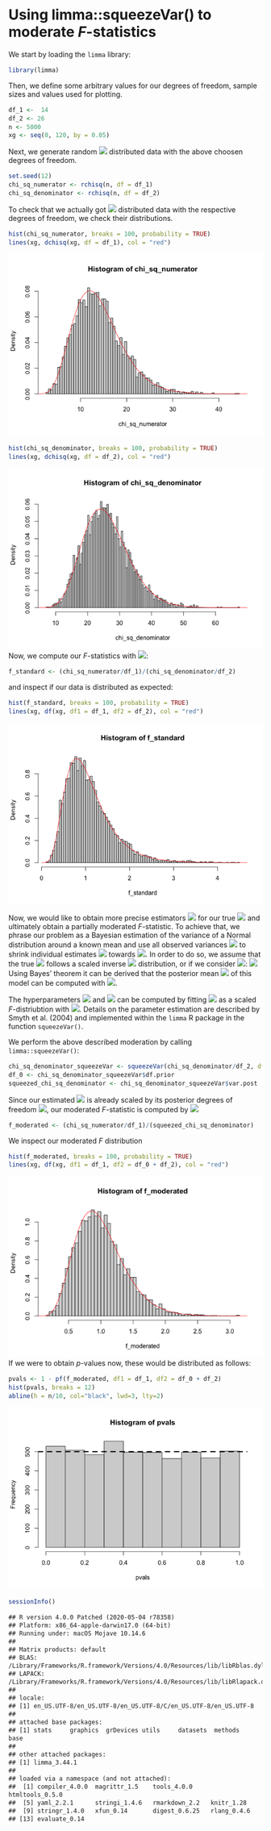 Using limma::squeezeVar() to moderate *F*-statistics
================

We start by loading the `limma` library:

``` r
library(limma)
```

Then, we define some arbitrary values for our degrees of freedom, sample
sizes and values used for plotting.

``` r
df_1 <-  14
df_2 <- 26
n <- 5000
xg <- seq(0, 120, by = 0.05)
```

Next, we generate random <img src="https://render.githubusercontent.com/render/math?math=\chi^{2}"> distributed data with the above
choosen degrees of freedom.

``` r
set.seed(12)
chi_sq_numerator <- rchisq(n, df = df_1)
chi_sq_denominator <- rchisq(n, df = df_2)
```

To check that we actually got <img src="https://render.githubusercontent.com/render/math?math=\chi^{2}"> distributed data with the
respective degrees of freedom, we check their distributions.

``` r
hist(chi_sq_numerator, breaks = 100, probability = TRUE)
lines(xg, dchisq(xg, df = df_1), col = "red")
```

![](README_files/figure-gfm/inspectNumerator-1.png)<!-- -->

``` r
hist(chi_sq_denominator, breaks = 100, probability = TRUE)
lines(xg, dchisq(xg, df = df_2), col = "red")
```

![](README_files/figure-gfm/inspectDenominator-1.png)<!-- --> Now, we
compute our *F*-statistics with
<img src="https://render.githubusercontent.com/render/math?math=F = \frac{\chi^2_{1}}{\chi^2_{2}} \frac{d_{2}}{d_{1}}">:

``` r
f_standard <- (chi_sq_numerator/df_1)/(chi_sq_denominator/df_2)
```

and inspect if our data is distributed as expected:

``` r
hist(f_standard, breaks = 100, probability = TRUE)
lines(xg, df(xg, df1 = df_1, df2 = df_2), col = "red")
```

![](README_files/figure-gfm/inspectF-1.png)<!-- -->

Now, we would like to obtain more precise estimators
<img src="https://render.githubusercontent.com/render/math?math=\widetilde{s}^2_{i}"> for our true
<img src="https://render.githubusercontent.com/render/math?math=\sigma^2_{i} = \frac{\chi^2_{2}_{i}}{d_{2}}"> and ultimately obtain a
partially moderated *F*-statistic. To achieve that, we phrase our
problem as a Bayesian estimation of the variance of a Normal
distribution around a known mean and use all observed variances
<img src="https://render.githubusercontent.com/render/math?math=s^2"> to shrink individual estimates <img src="https://render.githubusercontent.com/render/math?math=s^2_{i}"> towards
<img src="https://render.githubusercontent.com/render/math?math=\text{E}[s^2]">. In order to do so, we assume that the true
<img src="https://render.githubusercontent.com/render/math?math=\sigma^2"> follows a scaled inverse <img src="https://render.githubusercontent.com/render/math?math=\chi^2"> distribution, or if we
consider <img src="https://render.githubusercontent.com/render/math?math=\frac{1}{\sigma^2}">:
<img src="https://render.githubusercontent.com/render/math?math=\frac{1}{\sigma^2} \sim \frac{1}{d_{0}s_{0}^2} \chi^{2}"> Using Bayes’
theorem it can be derived that the posterior mean
<img src="https://render.githubusercontent.com/render/math?math=\widetilde{s}^2_{i}"> of this model can be computed with
<img src="https://render.githubusercontent.com/render/math?math=\widetilde{s}^2_{i} = \frac{d_{0}s^2_{0} + d_{2}s^2_{i}}{d_{0} + d_{g}">.

The hyperparameters <img src="https://render.githubusercontent.com/render/math?math=s^2_{0}"> and <img src="https://render.githubusercontent.com/render/math?math=d_{0}"> can be computed by fitting
<img src="https://render.githubusercontent.com/render/math?math=s^2"> as a scaled *F*-distriubtion with
<img src="https://render.githubusercontent.com/render/math?math=s^2 \sim s^2_{0}F_{d, d_{0}}">. Details on the parameter estimation
are described by Smyth et al. (2004) and implemented within the `limma`
R package in the function `squeezeVar()`.

We perform the above described moderation by calling
`limma::squeezeVar()`:

``` r
chi_sq_denominator_squeezeVar <- squeezeVar(chi_sq_denominator/df_2, df = df_2)
df_0 <- chi_sq_denominator_squeezeVar$df.prior
squeezed_chi_sq_denominator <- chi_sq_denominator_squeezeVar$var.post
```

Since our estimated <img src="https://render.githubusercontent.com/render/math?math=\widetilde{s}^2_{i}"> is already scaled by its
posterior degrees of freedom <img src="https://render.githubusercontent.com/render/math?math=\widetilde{d}_{2} = d_{0} + d_{2}">, our
moderated *F*-statistic is computed by <img src="https://render.githubusercontent.com/render/math?math=F=\frac{\chi^2_{1}}{\widetilde{s}^{2}}\frac{1}{d_{1}}">

``` r
f_moderated <- (chi_sq_numerator/df_1)/(squeezed_chi_sq_denominator)
```

We inspect our moderated $F$ distribution

``` r
hist(f_moderated, breaks = 100, probability = TRUE)
lines(xg, df(xg, df1 = df_1, df2 = df_0 + df_2), col = "red")
```

![](README_files/figure-gfm/inspectModF-1.png)<!-- --> If we were to
obtain $p$-values now, these would be distributed as follows:

``` r
pvals <- 1 - pf(f_moderated, df1 = df_1, df2 = df_0 + df_2)
hist(pvals, breaks = 12)
abline(h = n/10, col="black", lwd=3, lty=2)
```

![](README_files/figure-gfm/inspectPs-1.png)<!-- -->

``` r
sessionInfo()
```

    ## R version 4.0.0 Patched (2020-05-04 r78358)
    ## Platform: x86_64-apple-darwin17.0 (64-bit)
    ## Running under: macOS Mojave 10.14.6
    ## 
    ## Matrix products: default
    ## BLAS:   /Library/Frameworks/R.framework/Versions/4.0/Resources/lib/libRblas.dylib
    ## LAPACK: /Library/Frameworks/R.framework/Versions/4.0/Resources/lib/libRlapack.dylib
    ## 
    ## locale:
    ## [1] en_US.UTF-8/en_US.UTF-8/en_US.UTF-8/C/en_US.UTF-8/en_US.UTF-8
    ## 
    ## attached base packages:
    ## [1] stats     graphics  grDevices utils     datasets  methods   base     
    ## 
    ## other attached packages:
    ## [1] limma_3.44.1
    ## 
    ## loaded via a namespace (and not attached):
    ##  [1] compiler_4.0.0  magrittr_1.5    tools_4.0.0     htmltools_0.5.0
    ##  [5] yaml_2.2.1      stringi_1.4.6   rmarkdown_2.2   knitr_1.28     
    ##  [9] stringr_1.4.0   xfun_0.14       digest_0.6.25   rlang_0.4.6    
    ## [13] evaluate_0.14
